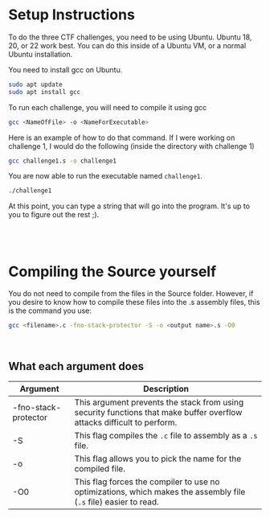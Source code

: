 # Setup Instructions
To do the three CTF challenges, you need to be using Ubuntu. Ubuntu 18, 20, or 22 work best. You can do this inside of a Ubuntu VM, or a normal Ubuntu installation.

You need to install gcc on Ubuntu.
```bash
sudo apt update
sudo apt install gcc
```

To run each challenge, you will need to compile it using gcc
```bash
gcc <NameOfFile> -o <NameForExecutable>
```

Here is an example of how to do that command. If I were working on challenge 1, I would do the following (inside the directory with challenge 1)
```bash
gcc challenge1.s -o challenge1
```
You are now able to run the executable named `challenge1`.
```bash
./challenge1
```
At this point, you can type a string that will go into the program. It's up to you to figure out the rest ;).


<br/>
<br/>

# Compiling the Source yourself
You do not need to compile from the files in the Source folder. However, if you desire to know how to compile these files into the .s assembly files, this is the command you use:
```bash
gcc <filename>.c -fno-stack-protector -S -o <output name>.s -O0
```

<br/>

## What each argument does
| Argument    | Description |
| ---------   | --------    |
| -fno-stack-protector | This argument prevents the stack from using security functions that make buffer overflow attacks difficult to perform. |
| -S    | This flag compiles the `.c` file to assembly as a `.s` file.|
| -o   | This flag allows you to pick the name for the compiled file. |
| -O0  | This flag forces the compiler to use no optimizations, which makes the assembly file (`.s` file) easier to read.